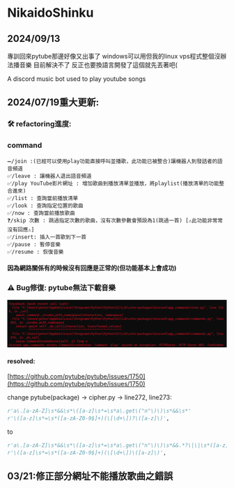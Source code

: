 # NikaidoShinku

## 2024/09/13

專訓回來pytube那邊好像又出事了 windows可以用但我的linux vps程式整個沒辦法播音樂 目前解決不了 反正也要換語言開發了這個就先丟著吧(

A discord music bot used to play youtube songs

## 2024/07/19重大更新:

### 🛠️ refactoring進度:

### command

```
➖/join :(已經可以使用play功能直接呼叫並播歌，此功能已被整合)讓機器人到發話者的語音頻道
✅/leave : 讓機器人退出語音頻道
✅/play YouTube影片網址 : 增加歌曲到播放清單並播放，將playlist(播放清單的功能整合進來)
✅/list : 查詢當前播放清單
✅/look : 查詢指定位置的歌曲
✅/now : 查詢當前播放歌曲
❓/skip 次數 : 跳過指定次數的歌曲，沒有次數參數會預設為1(跳過一首) [⚠️此功能非常常沒有回應⚠️]
✅/insert: 插入一首歌到下一首
✅/pause : 暫停音樂
✅/resume : 恢復音樂
```
#### 因為網路關係有的時候沒有回應是正常的(但功能基本上會成功)

### ⚠️ Bug修復: pytube無法下載音樂

![bug](bug.png)

#### resolved:
[https://github.com/pytube/pytube/issues/1750](https://github.com/pytube/pytube/issues/1750)

change pytube(package) -> cipher.py -> line272, line273:
```python
r'a\.[a-zA-Z]\s*&&\s*\([a-z]\s*=\s*a\.get\("n"\)\)\s*&&\s*'
r'\([a-z]\s*=\s*([a-zA-Z0-9$]+)(\[\d+\])?\([a-z]\)',
```
to

```python
r'a\.[a-zA-Z]\s*&&\s*\([a-z]\s*=\s*a\.get\("n"\)\)\s*&&.*?\|\|\s*([a-z]+)',
r'\([a-z]\s*=\s*([a-zA-Z0-9$]+)(\[\d+\])\([a-z]\)',
```

## 03/21:修正部分網址不能播放歌曲之錯誤